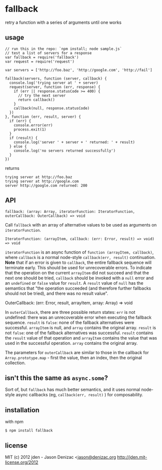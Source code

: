 # fallback
retry a function with a series of arguments until one works

## usage
    // run this in the repo: `npm install; node sample.js`
    // test a list of servers for a response
    var fallback = require('fallback')
    var request = require('request')

    var servers = ['http://foo.baz', 'http://google.com', 'http://fail']

    fallback(servers, function (server, callback) {
      console.log('trying server at ' + server)
      request(server, function (err, response) {
        if (err || response.statusCode >= 400) {
          // try the next server
          return callback()
        }
        callback(null, response.statusCode)
      })
    }, function (err, result, server) {
      if (err) {
        console.error(err)
        process.exit(1)
      }
      if (result) {
        console.log('server ' + server + ' returned: ' + result)
      } else {
        console.log('no servers returned successfully')
      }
    })

returns

    trying server at http://foo.baz
    trying server at http://google.com
    server http://google.com returned: 200

## API

    fallback: (array: Array, iteratorFunction: IteratorFunction, outerCallback: OuterCallback) => void

Call `fallback` with an array of alternative values to be used as arguments on
`iteratorFunction`.

    IteratorFunction: (arrayItem, callback: (err: Error, result) => void) => void

`iteratorFunction` is an async function of
`function (arrayItem, callback)`, where `callback` is a normal node-style
`callback(err, result)` continuation. **Note** that if an error is given to
`callback`, the entire fallback sequence will terminate early. This should be
used for unrecoverable errors. To indicate that the operation on the current
`arrayItem` did not succeed and that the next one should be tried, `callback`
should be invoked with a `null` error and an `undefined` or `false` value for
`result`. A `result` value of `null` has the semantics that "the operation
succeeded (and therefore further fallbacks should not be tried), and there
was no result value".

  OuterCallback: (err: Error, result, arrayItem, array: Array) => void

In `outerCallback`, there are three possible return states:
`err` is not undefined: there was an unrecoverable error when executing the
fallback sequence.
`result` is `false`: none of the fallback alternatives were successful.
`arrayItem` is null, and `array` contains the original array.
`result` is not `false`: one of the fallback alternatives was successful.
`result` contains the `result` value of that operation and `arrayItem`
contains the value that was used in the successful operation. `array`
contains the original array.

The parameters for `outerCallback` are similar to those in the callback for
`Array.prototype.map` - first the value, then an index, then the original
collection.

## isn't this the same as `async.some`?

Sort of, but `fallback` has much better semantics, and it uses normal
node-style async callbacks (eg, `callback(err, result)` ) for composability.

## installation
with npm

    $ npm install fallback

## license
MIT
(c) 2012 jden - Jason Denizac <jason@denizac.org
http://jden.mit-license.org/2012